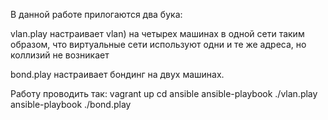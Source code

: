 В данной работе прилогаются два бука:
 
vlan.play настраивает vlan) на четырех машинах в одной сети таким образом, что виртуальные сети используют одни и те же адреса, но коллизий не возникает 

bond.play настраивает бондинг на двух машинах.  

Работу проводить так: 
vagrant up 
cd ansible 
ansible-playbook ./vlan.play 
ansible-playbook ./bond.play 
